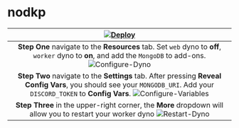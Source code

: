 # nodkp

[![Deploy](https://www.herokucdn.com/deploy/button.svg)](https://heroku.com/deploy) |
:---------:|
**Step One** navigate to the **Resources** tab. Set `web` dyno to **off**, `worker` dyno to **on**, and add the `MongoDB` to add-ons. ![Configure-Dyno](https://raw.githubusercontent.com/softban/nodkp/master/setup/configure-dyno.png) |
**Step Two** navigate to the **Settings** tab. After pressing **Reveal Config Vars**, you should see your `MONGODB_URI`. Add your `DISCORD_TOKEN` to **Config Vars**. ![Configure-Variables](https://raw.githubusercontent.com/softban/nodkp/master/setup/configure-variables.png) |
**Step Three** in the upper-right corner, the **More** dropdown will allow you to restart your worker dyno ![Restart-Dyno](https://raw.githubusercontent.com/softban/nodkp/master/setup/restart-dyno.png) |
